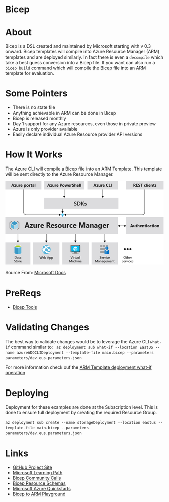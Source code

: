 # Bicep

# About
Bicep is a DSL created and maintained by Microsoft starting with v 0.3 onward. Bicep templates will compile into Azure Resource Manager (ARM) templates and are deployed similarly. In fact there is even a `decompile` which take a best guess conversion into a Bicep file. If you want can also run a `bicep build` command which will compile the Bicep file into an ARM template for evaluation.

# Some Pointers
- There is no state file
- Anything achievable in ARM can be done in Bicep
- Bicep is released monthly
- Day 1 support for any Azure resources, even those in private preview
- Azure is only provider available
- Easily declare individual Azure Resource provider API versions

# How It Works
The Azure CLI will compile a Bicep file into an ARM Template. This template will be sent directly to the Azure Resource Manager.

![Diagram illustrating Azure Consistent Management Layer](images/consistent-management-layer.png)

Source From: [Microsoft Docs](https://docs.microsoft.com/en-us/azure/azure-resource-manager/management/overview)

# PreReqs
- [Bicep Tools](https://docs.microsoft.com/en-us/azure/azure-resource-manager/bicep/install#vs-code-and-bicep-extension)

# Validating Changes
The best way to validate changes would be to leverage the Azure CLI `what-if` command similar to:
` az deployment sub what-if --location EastUS --name azureADOCLIDeployment --template-file main.bicep --parameters parameters/dev.eus.parameters.json`

For more information check ouf the [ARM Template deployment what-if operation](https://docs.microsoft.com/en-us/azure/azure-resource-manager/templates/deploy-what-if?tabs=azure-powershell)

# Deploying
Deployment for these examples are done at the Subscription level. This is done to ensure full deployment by creating the required Resource Group.

`az deployment sub create --name storageDeployment --location eastus --template-file main.bicep --parameters parameters/dev.eus.parameters.json`

# Links
- [GitHub Project Site](https://github.com/Azure/bicep)
- [Microsoft Learning Path](https://docs.microsoft.com/en-us/learn/paths/fundamentals-bicep/)
- [Bicep Community Calls](https://www.youtube.com/channel/UCZZ3-oMrVI5ssheMzaWC4uQ/videos)
- [Bicep Resource Schemas](https://docs.microsoft.com/en-us/azure/templates/)
- [Microsoft Azure Quickstarts](https://azure.microsoft.com/en-us/resources/templates/)
- [Bicep to ARM Playground](https://bicepdemo.z22.web.core.windows.net/)